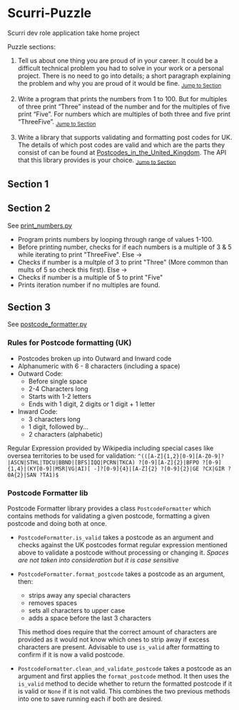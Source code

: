 # Scurri-Puzzle
Scurri dev role application take home project

Puzzle sections:

1. Tell us about one thing you are proud of in your career. It could be a difficult technical problem you had to solve in your work or a personal project. There is no need to go into details; a short paragraph explaining the problem and why you are proud of it would be fine. <sub>[Jump to Section](#section-1)</sub>


2. Write a program that prints the numbers from 1 to 100. But for multiples of three print “Three” instead of the number and for the multiples of five print “Five”. For numbers which are multiples of both three and five print “ThreeFive”. <sub>[Jump to Section](#section-2)</sub>


3. Write a library that supports validating and formatting post codes for UK. The details of which post codes are valid and which are the parts they consist of can be found at [Postcodes_in_the_United_Kingdom](https://en.wikipedia.org/wiki/Postcodes_in_the_United_Kingdom#Formatting). The API that this library provides is your choice. <sub>[Jump to Section](#section-3)</sub>


## Section 1 <a id=section-1></a>


## Section 2 <a id=section-2></a>

See [print_numbers.py](./print_numbers/print_numbers.py)

- Program prints numbers by looping through range of values 1-100.
- Before printing number, checks for if each numbers is a multiple of 3 & 5 while iterating to print "ThreeFive". Else ->
- Checks if number is a multple of 3 to print "Three" (More common than mults of 5 so check this first). Else ->
- Checks if number is a multiple of 5 to print "Five"
- Prints iteration number if no multiples are found.

## Section 3 <a id=section-3></a>

See [postcode_formatter.py](./postcode_formatter/postcode_formatter.py)

### Rules for Postcode formatting (UK)
- Postcodes broken up into Outward and Inward code
- Alphanumeric with 6 - 8 characters (including a space)
- Outward Code:
    - Before single space
    - 2-4 Characters long
    - Starts with 1-2 letters
    - Ends with 1 digit, 2 digits or 1 digit + 1 letter
- Inward Code:
    - 3 characters long
    - 1 digit, followed by...
    - 2 characters (alphabetic)

Regular Expression provided by Wikipedia including special cases like oversea territories to be used for validation: `^(([A-Z]{1,2}[0-9][A-Z0-9]?|ASCN|STHL|TDCU|BBND|[BFS]IQQ|PCRN|TKCA) ?[0-9][A-Z]{2}|BFPO ?[0-9]{1,4}|(KY[0-9]|MSR|VG|AI)[ -]?[0-9]{4}|[A-Z]{2} ?[0-9]{2}|GE ?CX|GIR ?0A{2}|SAN ?TA1)$`

### Postcode Formatter lib
Postcode Formatter library provides a class `PostcodeFormatter` which contains methods for validating a given postcode, formatting a given postcode and doing both at once.

- `PostcodeFormatter.is_valid` takes a postcode as an argument and checks against the UK postcodes format regular expression mentioned above to validate a postcode without processing or changing it. *Spaces are not taken into consideration but it is case sensitive*
- `PostcodeFormatter.format_postcode` takes a postcode as an argument, then:
    - strips away any special characters
    - removes spaces
    - sets all characters to upper case
    - adds a space before the last 3 characters

    This method does require that the correct amount of characters are provided as it would not know which ones to strip away if excess characters are present. Advisable to use `is_valid` after formatting to confirm if it is now a valid postcode.
- `PostcodeFormatter.clean_and_validate_postcode` takes a postcode as an argument and first applies the `format_postcode` method. It then uses the `is_valid` method to decide whether to return the formatted postcode if it is valid or `None` if it is not valid. This combines the two previous methods into one to save running each if both are desired.